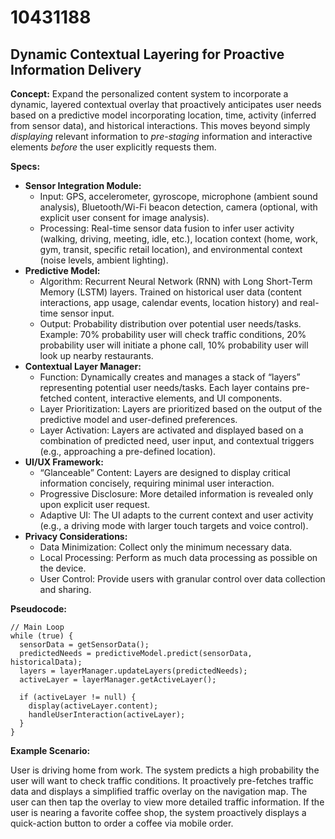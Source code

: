 # 10431188

## Dynamic Contextual Layering for Proactive Information Delivery

**Concept:** Expand the personalized content system to incorporate a dynamic, layered contextual overlay that proactively anticipates user needs based on a predictive model incorporating location, time, activity (inferred from sensor data), and historical interactions. This moves beyond simply *displaying* relevant information to *pre-staging* information and interactive elements *before* the user explicitly requests them.

**Specs:**

*   **Sensor Integration Module:**
    *   Input: GPS, accelerometer, gyroscope, microphone (ambient sound analysis), Bluetooth/Wi-Fi beacon detection, camera (optional, with explicit user consent for image analysis).
    *   Processing: Real-time sensor data fusion to infer user activity (walking, driving, meeting, idle, etc.), location context (home, work, gym, transit, specific retail location), and environmental context (noise levels, ambient lighting).
*   **Predictive Model:**
    *   Algorithm: Recurrent Neural Network (RNN) with Long Short-Term Memory (LSTM) layers. Trained on historical user data (content interactions, app usage, calendar events, location history) and real-time sensor input.
    *   Output: Probability distribution over potential user needs/tasks. Example: 70% probability user will check traffic conditions, 20% probability user will initiate a phone call, 10% probability user will look up nearby restaurants.
*   **Contextual Layer Manager:**
    *   Function: Dynamically creates and manages a stack of “layers” representing potential user needs/tasks. Each layer contains pre-fetched content, interactive elements, and UI components.
    *   Layer Prioritization: Layers are prioritized based on the output of the predictive model and user-defined preferences.
    *   Layer Activation: Layers are activated and displayed based on a combination of predicted need, user input, and contextual triggers (e.g., approaching a pre-defined location).
*   **UI/UX Framework:**
    *   “Glanceable” Content: Layers are designed to display critical information concisely, requiring minimal user interaction.
    *   Progressive Disclosure: More detailed information is revealed only upon explicit user request.
    *   Adaptive UI: The UI adapts to the current context and user activity (e.g., a driving mode with larger touch targets and voice control).
*   **Privacy Considerations:**
    *   Data Minimization: Collect only the minimum necessary data.
    *   Local Processing: Perform as much data processing as possible on the device.
    *   User Control: Provide users with granular control over data collection and sharing.

**Pseudocode:**

```
// Main Loop
while (true) {
  sensorData = getSensorData();
  predictedNeeds = predictiveModel.predict(sensorData, historicalData);
  layers = layerManager.updateLayers(predictedNeeds);
  activeLayer = layerManager.getActiveLayer();

  if (activeLayer != null) {
    display(activeLayer.content);
    handleUserInteraction(activeLayer);
  }
}
```

**Example Scenario:**

User is driving home from work. The system predicts a high probability the user will want to check traffic conditions. It proactively pre-fetches traffic data and displays a simplified traffic overlay on the navigation map. The user can then tap the overlay to view more detailed traffic information. If the user is nearing a favorite coffee shop, the system proactively displays a quick-action button to order a coffee via mobile order.